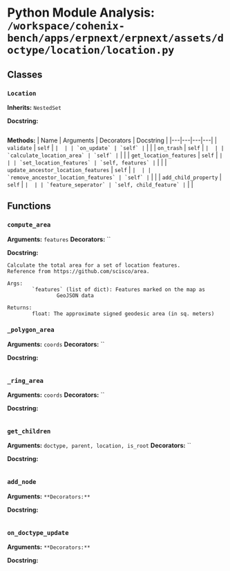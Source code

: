 # Python Module Analysis: `/workspace/cohenix-bench/apps/erpnext/erpnext/assets/doctype/location/location.py`

## Classes

### `Location`
**Inherits:** `NestedSet`


**Docstring:**
```

```

**Methods:**
| Name | Arguments | Decorators | Docstring |
|---|---|---|---|
| `validate` | `self` | `` |  |
| `on_update` | `self` | `` |  |
| `on_trash` | `self` | `` |  |
| `calculate_location_area` | `self` | `` |  |
| `get_location_features` | `self` | `` |  |
| `set_location_features` | `self, features` | `` |  |
| `update_ancestor_location_features` | `self` | `` |  |
| `remove_ancestor_location_features` | `self` | `` |  |
| `add_child_property` | `self` | `` |  |
| `feature_seperator` | `self, child_feature` | `` |  |





## Functions

### `compute_area`
**Arguments:** `features`
**Decorators:** ``

**Docstring:**
```
Calculate the total area for a set of location features.
Reference from https://github.com/scisco/area.

Args:
        `features` (list of dict): Features marked on the map as
                GeoJSON data

Returns:
        float: The approximate signed geodesic area (in sq. meters)
```
### `_polygon_area`
**Arguments:** `coords`
**Decorators:** ``

**Docstring:**
```

```
### `_ring_area`
**Arguments:** `coords`
**Decorators:** ``

**Docstring:**
```

```
### `get_children`
**Arguments:** `doctype, parent, location, is_root`
**Decorators:** ``

**Docstring:**
```

```
### `add_node`
**Arguments:** ``
**Decorators:** ``

**Docstring:**
```

```
### `on_doctype_update`
**Arguments:** ``
**Decorators:** ``

**Docstring:**
```

```

